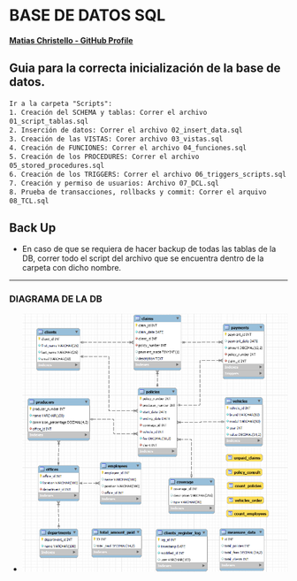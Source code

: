 # BASE DE DATOS SQL

#### [Matias Christello - GitHub Profile](https://github.com/mchristello)


## Guia para la correcta inicialización de la base de datos.
    Ir a la carpeta "Scripts":
    1. Creación del SCHEMA y tablas: Correr el archivo 01_script_tablas.sql
    2. Inserción de datos: Correr el archivo 02_insert_data.sql
    3. Creación de las VISTAS: Corer archivo 03_vistas.sql
    4. Creación de FUNCIONES: Correr el archivo 04_funciones.sql
    5. Creación de los PROCEDURES: Correr el archivo 05_stored_procedures.sql
    6. Creación de los TRIGGERS: Correr el archivo 06_triggers_scripts.sql
    7. Creación y permiso de usuarios: Archivo 07_DCL.sql
    8. Prueba de transacciones, rollbacks y commit: Correr el arquivo 08_TCL.sql


## Back Up
- En caso de que se requiera de hacer backup de todas las tablas de la DB, correr todo el script del archivo que se encuentra dentro de la carpeta con dicho nombre.

---
### DIAGRAMA DE LA DB
- ![Diagrama](https://github.com/mchristello/SQL_proyecto_final/blob/master/DER/DER.png)